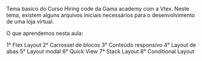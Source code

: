  Tema basico do Curso Hiring code da Gama academy com a Vtex. Neste tema, existem alguns arquivos iniciais necessários para o desenvolvimento de uma loja virtual.

 O que aprendemos nesta aula:

 1° Flex Layout
 2° Carrossel de blocos
 3° Conteúdo responsivo
 4° Layout de abas
 5° Layout modal
 6° Quick View
 7° Stack Layout
 8° Conditional Layout